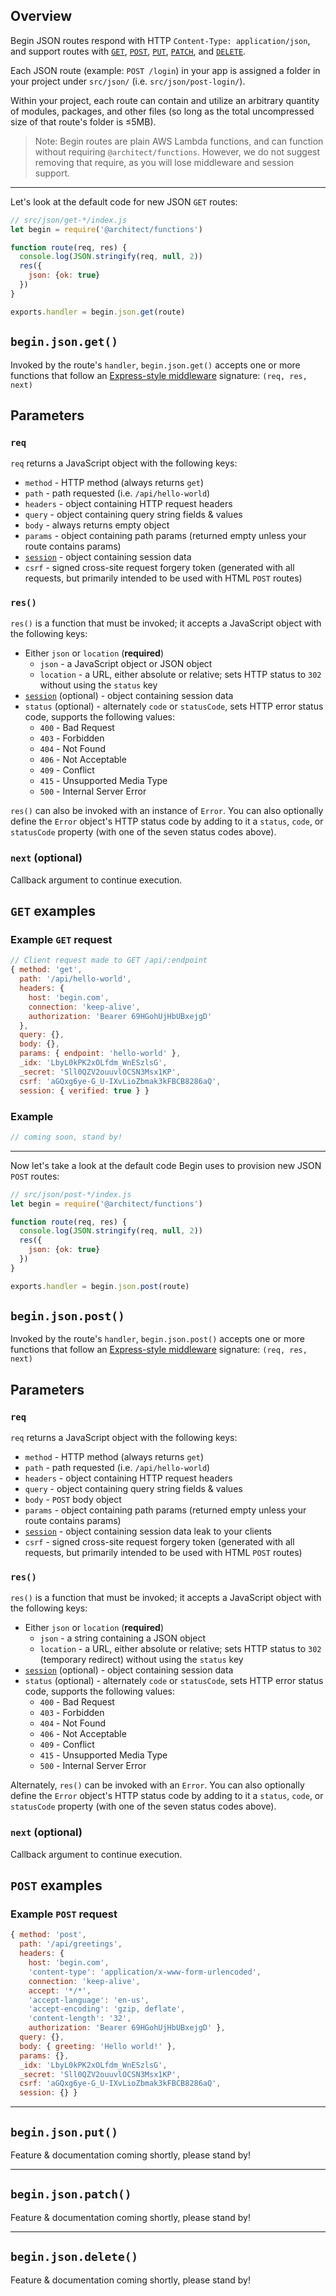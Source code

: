 ## Overview

Begin JSON routes respond with HTTP `Content-Type: application/json`, and support routes with [`GET`](#begin-json-get-), [`POST`](#begin-json-post-), [`PUT`](#begin-json-put-), [`PATCH`](#begin-json-patch-), and [`DELETE`](#begin-json-delete-).

Each JSON route (example: `POST /login`) in your app is assigned a folder in your project under `src/json/` (i.e. `src/json/post-login/`).

Within your project, each route can contain and utilize an arbitrary quantity of modules, packages, and other files (so long as the total uncompressed size of that route's folder is ≤5MB).
<!-- @todo more about cloud function limits doc(s) -->

> Note: Begin routes are plain AWS Lambda functions, and can function without requiring `@architect/functions`. However, we do not suggest removing that require, as you will lose middleware and session support.

---

Let's look at the default code for new JSON `GET` routes:

```js
// src/json/get-*/index.js
let begin = require('@architect/functions')

function route(req, res) {
  console.log(JSON.stringify(req, null, 2))
  res({
    json: {ok: true}
  })
}

exports.handler = begin.json.get(route)
```


## `begin.json.get()`

Invoked by the route's `handler`, `begin.json.get()` accepts one or more functions that follow an [Express-style middleware](https://expressjs.com/en/guide/writing-middleware.html) signature: `(req, res, next)`


## Parameters

### `req`

`req` returns a JavaScript object with the following keys:

- `method` - HTTP method (always returns `get`)
- `path` - path requested (i.e. `/api/hello-world`)
- `headers` - object containing HTTP request headers
- `query` - object containing query string fields & values
- `body` - always returns empty object
- `params` - object containing path params (returned empty unless your route contains params)
- [`session`](/en/routes-functions/sessions/#how-sessions-work) - object containing session data
- `csrf` - signed cross-site request forgery token (generated with all requests, but primarily intended to be used with HTML `POST` routes)


### `res()`

`res()` is a function that must be invoked; it accepts a JavaScript object with the following keys:

- Either `json` or `location` (**required**)
  - `json` - a JavaScript object or JSON object
  - `location` - a URL, either absolute or relative; sets HTTP status to `302` without using the `status` key
- [`session`](/en/routes-functions/sessions/#how-sessions-work) (optional) - object containing session data
- `status` (optional) - alternately `code` or `statusCode`, sets HTTP error status code, supports the following values:
  - `400` - Bad Request
  - `403` - Forbidden
  - `404` - Not Found
  - `406` - Not Acceptable
  - `409` - Conflict
  - `415` - Unsupported Media Type
  - `500` - Internal Server Error

`res()` can also be invoked with an instance of `Error`. You can also optionally define the `Error` object's HTTP status code by adding to it a `status`, `code`, or `statusCode` property (with one of the seven status codes above).


### `next` (optional)

Callback argument to continue execution.


## `GET` examples

### Example `GET` request

```js
// Client request made to GET /api/:endpoint
{ method: 'get',
  path: '/api/hello-world',
  headers: {
    host: 'begin.com',
    connection: 'keep-alive',
    authorization: 'Bearer 69HGohUjHbUBxejgD'
  },
  query: {},
  body: {},
  params: { endpoint: 'hello-world' },
  _idx: 'LbyL0kPK2xOLfdm_WnESzlsG',
  _secret: 'Sll0QZV2ouuvlOCSN3Msx1KP',
  csrf: 'aGQxg6ye-G_U-IXvLioZbmak3kFBCB8286aQ',
  session: { verified: true } }
```


### Example

```js
// coming soon, stand by!
```

---

Now let's take a look at the default code Begin uses to provision new JSON `POST` routes:

```js
// src/json/post-*/index.js
let begin = require('@architect/functions')

function route(req, res) {
  console.log(JSON.stringify(req, null, 2))
  res({
    json: {ok: true}
  })
}

exports.handler = begin.json.post(route)
```


## `begin.json.post()`

Invoked by the route's `handler`, `begin.json.post()` accepts one or more functions that follow an [Express-style middleware](https://expressjs.com/en/guide/writing-middleware.html) signature: `(req, res, next)`


## Parameters

### `req`

`req` returns a JavaScript object with the following keys:

- `method` - HTTP method (always returns `get`)
- `path` - path requested (i.e. `/api/hello-world`)
- `headers` - object containing HTTP request headers
- `query` - object containing query string fields & values
- `body` - `POST` body object
- `params` - object containing path params (returned empty unless your route contains params)
- [`session`](/en/routes-functions/sessions) - object containing session data
leak to your clients
- `csrf` - signed cross-site request forgery token (generated with all requests, but primarily intended to be used with HTML `POST` routes)


### `res()`

`res()` is a function that must be invoked; it accepts a JavaScript object with the following keys:

- Either `json` or `location` (**required**)
  - `json` - a string containing a JSON object
  - `location` - a URL, either absolute or relative; sets HTTP status to `302` (temporary redirect) without using the `status` key
- [`session`](/en/routes-functions/sessions/#how-sessions-work) (optional) - object containing session data
- `status` (optional) - alternately `code` or `statusCode`, sets HTTP error status code, supports the following values:
  - `400` - Bad Request
  - `403` - Forbidden
  - `404` - Not Found
  - `406` - Not Acceptable
  - `409` - Conflict
  - `415` - Unsupported Media Type
  - `500` - Internal Server Error

Alternately, `res()` can be invoked with an `Error`. You can also optionally define the `Error` object's HTTP status code by adding to it a `status`, `code`, or `statusCode` property (with one of the seven status codes above).


### `next` (optional)

Callback argument to continue execution.


## `POST` examples

### Example `POST` request

```js
{ method: 'post',
  path: '/api/greetings',
  headers: {
    host: 'begin.com',
    'content-type': 'application/x-www-form-urlencoded',
    connection: 'keep-alive',
    accept: '*/*',
    'accept-language': 'en-us',
    'accept-encoding': 'gzip, deflate',
    'content-length': '32',
    authorization: 'Bearer 69HGohUjHbUBxejgD' },
  query: {},
  body: { greeting: 'Hello world!' },
  params: {},
  _idx: 'LbyL0kPK2xOLfdm_WnESzlsG',
  _secret: 'Sll0QZV2ouuvlOCSN3Msx1KP',
  csrf: 'aGQxg6ye-G_U-IXvLioZbmak3kFBCB8286aQ',
  session: {} }
```

---

## `begin.json.put()`

Feature & documentation coming shortly, please stand by!

---

## `begin.json.patch()`

Feature & documentation coming shortly, please stand by!

---

## `begin.json.delete()`

Feature & documentation coming shortly, please stand by!
